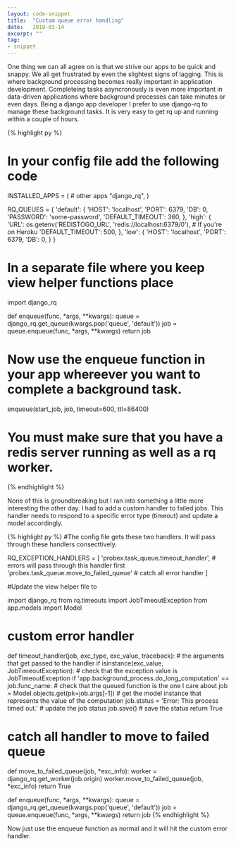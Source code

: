 ```yaml
---
layout: code-snippet
title:  "Custom queue error handling"
date:   2018-03-14
excerpt: ""
tag:
- snippet
---
```

One thing we can all agree on is that we strive our apps to be quick and snappy. We all get frustrated by even the slightest signs of lagging. This is where background processing becomes really important in application development. Completeing tasks asyncronously is even more important in data-driven applications where background processes can take minutes or even days. Being a django app developer I prefer to use django-rq to manage these background tasks. It is very easy to get rq up and running within a couple of hours. 

{% highlight py %}
# In your config file add the following code

INSTALLED_APPS = (
    # other apps
    "django_rq",
)

RQ_QUEUES = {
    'default': {
        'HOST': 'localhost',
        'PORT': 6379,
        'DB': 0,
        'PASSWORD': 'some-password',
        'DEFAULT_TIMEOUT': 360,
    },
    'high': {
        'URL': os.getenv('REDISTOGO_URL', 'redis://localhost:6379/0'), # If you're on Heroku
        'DEFAULT_TIMEOUT': 500,
    },
    'low': {
        'HOST': 'localhost',
        'PORT': 6379,
        'DB': 0,
    }
}

# In a separate file where you keep view helper functions place 

import django_rq

def enqueue(func, *args, **kwargs):
    queue = django_rq.get_queue(kwargs.pop('queue', 'default'))
    job = queue.enqueue(func, *args, **kwargs)
    return job

# Now use the enqueue function in your app whereever you want to complete a background task.
enqueue(start_job, job, timeout=600, ttl=86400)

# You must make sure that you have a redis server running as well as a rq worker. 
{% endhighlight %}

None of this is groundbreaking but I ran into something a little more interesting the other day. I had to add a custom handler to failed jobs. This handler needs to respond to a specific error type (timeout) and update a model accordingly. 

{% highlight py %}
#The config file gets these two handlers. It will pass through these handlers consecttively.

RQ_EXCEPTION_HANDLERS = [
    'probex.task_queue.timeout_handler', # errors will pass through this handler first
    'probex.task_queue.move_to_failed_queue' # catch all error handler
]

#Update the view helper file to 

import django_rq
from rq.timeouts import JobTimeoutException
from app.models import Model

# custom error handler
def timeout_handler(job, exc_type, exc_value, traceback): # the arguments that get passed to the handler
    if isinstance(exc_value, JobTimeoutException): # check that the exception value is JobTimeoutException
        if 'app.background_process.do_long_computation' == job.func_name: # check that the queued function is the one I care about
            job = Model.objects.get(pk=job.args[-1]) # get the model instance that represents the value of the computation
            job.status = 'Error: This process timed out.' # update the job status
            job.save() # save the status
    return True

# catch all handler to move to failed queue
def move_to_failed_queue(job, *exc_info): 
    worker = django_rq.get_worker(job.origin)
    worker.move_to_failed_queue(job, *exc_info)
    return True

def enqueue(func, *args, **kwargs):
    queue = django_rq.get_queue(kwargs.pop('queue', 'default'))
    job = queue.enqueue(func, *args, **kwargs)
    return job
{% endhighlight %}

Now just use the enqueue function as normal and it will hit the custom error handler. 
